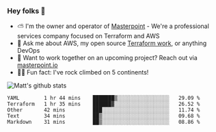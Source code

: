 

### Hey folks 👋

- ⛅️ I'm the owner and operator of [Masterpoint](https://masterpoint.io) - We're a professional services company focused on Terraform and AWS
- 💬 Ask me about AWS, my open source [Terraform work](https://github.com/masterpointio?q=terraform&type=&language=hcl), or anything DevOps
- 🔨 Want to work together on an upcoming project? Reach out via [masterpoint.io](https://masterpoint.io)
- 🧗‍♂️ Fun fact: I've rock climbed on 5 continents! 


![Matt's github stats](https://github-readme-stats.vercel.app/api?username=Gowiem&count_private=true&theme=cobalt&show_icons=true)

<!--START_SECTION:waka-->
```text
YAML        1 hr 44 mins    ███████▒░░░░░░░░░░░░░░░░░   29.09 % 
Terraform   1 hr 35 mins    ██████▓░░░░░░░░░░░░░░░░░░   26.52 % 
Other       42 mins         ███░░░░░░░░░░░░░░░░░░░░░░   11.74 % 
Text        34 mins         ██▒░░░░░░░░░░░░░░░░░░░░░░   09.68 % 
Markdown    31 mins         ██▒░░░░░░░░░░░░░░░░░░░░░░   08.86 % 
```
<!--END_SECTION:waka-->

